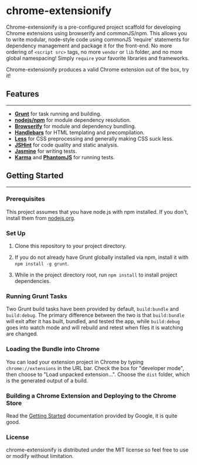 # chrome-extensionify

Chrome-extensionify is a pre-configured project scaffold for developing Chrome extensions using browserify and commonJS/npm. This allows you to write modular, node-style code using commonJS 'require' statements for dependency management and package it for the front-end. No more ordering of `<script src>` tags, no more `vendor` or `lib` folder, and no more global namespacing! Simply `require` your favorite libraries and frameworks.

Chrome-extensionify produces a valid Chrome extension out of the box, try it!

## Features
------

* [**Grunt**](http://gruntjs.com/) for task running and building.
* [**nodejs/npm**](https://www.npmjs.com/) for module dependency resolution.
* [**Browserify**](http://browserify.org/) for module and dependency bundling.
* [**Handlebars**](http://handlebarsjs.com/) for HTML templating and precompilation.
* [**Less**](http://lesscss.org/) for CSS preprocessing and generally making CSS suck less.
* [**JSHint**](http://jshint.com/) for code quality and static analysis.
* [**Jasmine**](http://jasmine.github.io/) for writing tests.
* [**Karma**](http://karma-runner.github.io/0.12/index.html) and [**PhantomJS**](http://phantomjs.org/) for running tests.

## Getting Started
------

### Prerequisites
This project assumes that you have node.js with npm installed. If you don't, install them from [nodejs.org](http://www.nodejs.org).

### Set Up
1. Clone this repository to your project directory.

2. If you do not already have Grunt globally installed via npm, install it with `npm install -g grunt`.

3. While in the project directory root, run `npm install` to install project dependencies.

### Running Grunt Tasks
Two Grunt build tasks have been provided by default, `build:bundle` and `build:debug`. The primary difference between the two is that `build:bundle` will exit after it has built, bundled, and tested the app, while `build:debug` goes into watch mode and will rebuild and retest when files it is watching are changed.

### Loading the Bundle into Chrome
You can load your extension project in Chrome by typing `chrome://extensions` in the URL bar. Check the box for "developer mode", then choose to "Load unpacked extension...". Choose the `dist` folder, which is the generated output of a build.

### Building a Chrome Extension and Deploying to the Chrome Store
Read the [Getting Started](https://developer.chrome.com/extensions/getstarted) documentation provided by Google, it is quite good.

### License
chrome-extensionify is distributed under the MIT license so feel free to use or modify without limitation.
